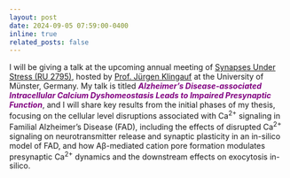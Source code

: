 ```yaml
---
layout: post
date: 2024-09-05 07:59:00-0400
inline: true
related_posts: false
---
```


I will be giving a talk at the upcoming annual meeting of [Synapses Under Stress (RU 2795)](https://www.for2795.hhu.de/en/), hosted by [Prof. Jürgen Klingauf](https://www.uni-muenster.de/Cells-in-Motion/de/people/all/klingauf-j.php) at the University of Münster, Germany. My talk is titled **_<span style="color:purple">Alzheimer’s Disease-associated Intracellular Calcium Dyshomeostasis Leads to Impaired Presynaptic Function</span>_**, and I will share key results from the initial phases of my thesis, focusing on the cellular level disruptions associated with Ca<sup>2+</sup> signaling in Familial Alzheimer’s Disease (FAD), including the effects of disrupted Ca<sup>2+</sup> signaling on neurotransmitter release and synaptic plasticity in an in-silico model of FAD, and how Aβ-mediated cation pore formation modulates presynaptic Ca<sup>2+</sup> dynamics and the downstream effects on exocytosis in-silico.

